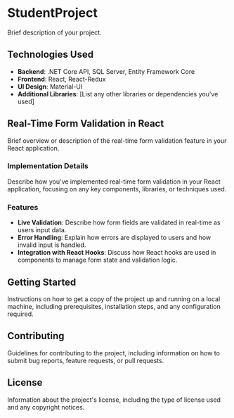 # StudentProject

Brief description of your project.

## Technologies Used

- **Backend**: .NET Core API, SQL Server, Entity Framework Core
- **Frontend**: React, React-Redux
- **UI Design**: Material-UI
- **Additional Libraries**: [List any other libraries or dependencies you've used]

## Real-Time Form Validation in React

Brief overview or description of the real-time form validation feature in your React application.

### Implementation Details

Describe how you've implemented real-time form validation in your React application, focusing on any key components, libraries, or techniques used.

### Features

- **Live Validation**: Describe how form fields are validated in real-time as users input data.
- **Error Handling**: Explain how errors are displayed to users and how invalid input is handled.
- **Integration with React Hooks**: Discuss how React hooks are used in components to manage form state and validation logic.

## Getting Started

Instructions on how to get a copy of the project up and running on a local machine, including prerequisites, installation steps, and any configuration required.

## Contributing

Guidelines for contributing to the project, including information on how to submit bug reports, feature requests, or pull requests.

## License

Information about the project's license, including the type of license used and any copyright notices.
